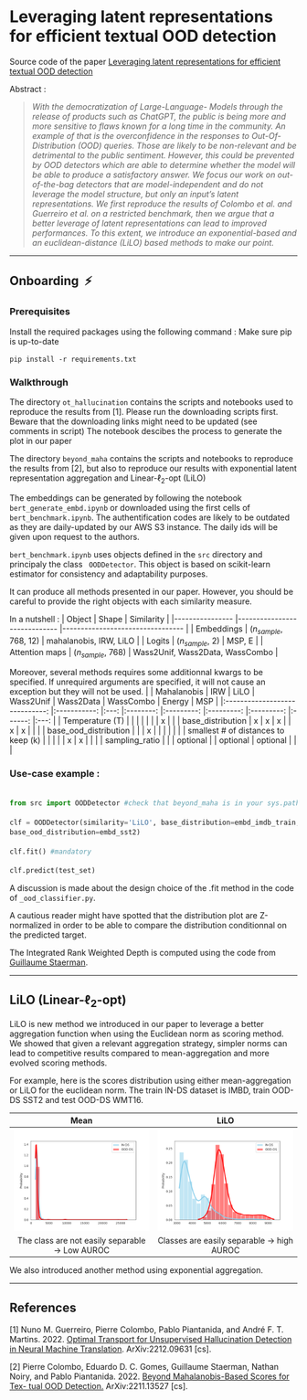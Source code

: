 # Leveraging latent representations for efficient textual OOD detection


Source code of the paper [Leveraging latent representations for efficient textual OOD detection](https://www.overleaf.com/read/tzmhvvjdqbqr)


Abstract :

>*With the democratization of Large-Language-
Models through the release of products such as
ChatGPT, the public is being more and more
sensitive to flaws known for a long time in
the community. An example of that is the
overconfidence in the responses to Out-Of-
Distribution (OOD) queries. Those are likely
to be non-relevant and be detrimental to the
public sentiment. However, this could be
prevented by OOD detectors which are able
to determine whether the model will be able
to produce a satisfactory answer. We focus
our work on out-of-the-bag detectors that are
model-independent and do not leverage the
model structure, but only an input’s latent representations. We first reproduce the results
of Colombo et al. and Guerreiro et al. on
a restricted benchmark, then we argue that a
better leverage of latent representations can
lead to improved performances. To this extent, we introduce an exponential-based and an
euclidean-distance (LiLO) based methods to make our
point.*

___

## Onboarding  ⚡️

### Prerequisites
Install the required packages using the following command :
Make sure pip is up-to-date
```
pip install -r requirements.txt
```
### Walkthrough

The directory `ot_hallucination` contains the scripts and notebooks used to reproduce the results from [1]. Please run the downloading scripts first. Beware that the downloading links might need to be updated (see comments in script)
The notebook descibes the process to generate the plot in our paper

The directory `beyond_maha` contains the scripts and notebooks to reproduce the results from [2], but also to reproduce our results with exponential latent representation aggregation and Linear-$\ell_2$-opt (LiLO)

The embeddings can be generated by following the notebook `bert_generate_embd.ipynb` or downloaded using the first cells of `bert_benchmark.ipynb`. The authentification codes are likely to be outdated as they are daily-updated by our AWS S3 instance. The daily ids will be given upon request to the authors. 

`bert_benchmark.ipynb` uses objects defined in the `src` directory and principaly the class `
OODDetector`. This object is based on scikit-learn estimator for consistency and adaptability purposes. 

It can produce all methods presented in our paper. However, you should be careful to provide the right objects with each similarity measure.

In a nutshell :
| Object         	| Shape                       	| Similarity                      	|
|----------------	|-----------------------------	|---------------------------------	|
| Embeddings     	| ($n_{sample}$, 768, 12)     	| mahalanobis, IRW, LiLO          	|
| Logits         	| ($n_{sample}$, 2) 	        | MSP, E                          	|
| Attention maps 	| ($n_{sample}$, 768)         	| Wass2Unif, Wass2Data, WassCombo 	|

Moreover, several methods requires some additionnal kwargs to be specified. If unrequired arguments are specified, it will not cause an exception but they will not be used. 
|         	| Mahalanobis 	| IRW 	|   LiLO   	| Wass2Unif 	| Wass2Data 	| WassCombo 	| Energy 	| MSP 	|
|:-----------------------------:	|:-----------:	|:---:	|:--------:	|:---------:	|:---------:	|:---------:	|:------:	|:---:	|
|        Temperature (T)        	|             	|     	|          	|           	|           	|           	|    x   	|     	|
|       base_distribution       	|      x      	|  x  	|     x    	|           	|     x     	|     x     	|        	|     	|
|     base_ood_distribution     	|             	|     	|     x    	|           	|           	|           	|        	|     	|
| smallest # of distances to keep (k) 	|             	|     	|          	|           	|     x     	|     x     	|        	|     	|
|         sampling_ratio        	|             	|     	| optional 	|           	|  optional 	|  optional 	|        	|     	|

### Use-case example :

```python

from src import OODDetector #check that beyond_maha is in your sys.path

clf = OODDetector(similarity='LiLO', base_distribution=embd_imdb_train, 
base_ood_distribution=embd_sst2)

clf.fit() #mandatory

clf.predict(test_set)
```
A discussion is made about the design choice of the .fit method in the code of `_ood_classifier.py`.

A cautious reader might have spotted that the distribution plot are Z-normalized in order to be able to compare the distribution conditionnal on the predicted target.

The Integrated Rank Weighted Depth is computed using the code from [Guillaume Staerman](https://github.com/GuillaumeStaermanML/AIIRW).

---

## LiLO (Linear-$\ell_2$-opt)

LiLO is new method we introduced in our paper to leverage a better aggregation function when using the Euclidean norm as scoring method. We showed that given a relevant aggregation strategy, simpler norms can lead to competitive results compared to mean-aggregation and more evolved scoring methods. 

For example, here is the scores distribution using either mean-aggregation or LiLO for the euclidean norm. The train IN-DS dataset is IMBD, train OOD-DS SST2 and test OOD-DS WMT16.

|Mean |LiLO |
|:------:|:-------:|
|![](beyond_maha/figures/l2_mean.png)|![](beyond_maha/figures/l2_opt.png)|
|The class are not easily separable $\rightarrow$ Low AUROC|Classes are easily separable $\rightarrow$ high AUROC|

We also introduced another method using exponential aggregation.


---

## References
[1] Nuno M. Guerreiro, Pierre Colombo, Pablo Piantanida,
and André F. T. Martins. 2022. [Optimal Transport
for Unsupervised Hallucination Detection in Neural
Machine Translation](https://arxiv.org/abs/2212.09631). ArXiv:2212.09631 [cs].

[2] Pierre Colombo, Eduardo D. C. Gomes, Guillaume
Staerman, Nathan Noiry, and Pablo Piantanida.
2022. [Beyond Mahalanobis-Based Scores for Tex-
tual OOD Detection.](https://arxiv.org/abs/2211.13527) ArXiv:2211.13527 [cs].